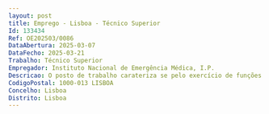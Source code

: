 ```yaml
--- 
layout: post
title: Emprego - Lisboa - Técnico Superior
Id: 133434
Ref: OE202503/0086
DataAbertura: 2025-03-07
DataFecho: 2025-03-21
Trabalho: Técnico Superior
Empregador: Instituto Nacional de Emergência Médica, I.P.
Descricao: O posto de trabalho carateriza se pelo exercício de funções de Técnico Superior no âmbito das matérias da competência âmbito das matérias da competência do Departamento de Gestão Financeira, constantes no artigo 9.º dos Estatutos do Instituto Nacional de Emergência Médica, I.P. aprovadas pela Portaria n.º 139 2024 1, de 4 de abril, salientam se as seguintes •	Proceder à classificação e registo de cabimentos e compromissos  •	Elaborar propostas de alterações orçamentais devidamente fundamentadas  •	Proceder ao reporte da execução orçamental junto da Direção Geral do Orçamento  •	Apoiar a gestão orçamental na elaboração e acompanhamento dos orçamentos anuais  •	Proceder ao registo, controlo e monitorização de dados no sistema de informação financeira  •	Proceder à análise de dados orçamentais extraídos do sistema de informação financeira que permita a apresentação superior de informações de apoio à gestão  •	Elaborar informações, relatórios e documentos de prestação de contas periódicos  •	Colaborar no fecho mensal de contas e elaborar reportes mensais  •	Realizar o tratamento de obrigações fiscais  •	Analisar contas correntes  •	Processar a contabilidade clientes, contribuintes, fornecedores, assegurando a validação de faturas, sua contabilização e preparação de autorizações de pagamento  •	Efetuar diligências com vista a solucionar pendências na área da gestão de fornecedores  •	Colaborar na prestação de informações para auditores internos ou externos  •	Acompanhar o ciclo de vida dos projetos internacionais •	Apoiar a realização de candidaturas no âmbito de projetos financiados •	Apoiar o apuramento de pedidos de pagamento no âmbito de projetos financiados  •	Realizar de registos no sistema de informação relacionados com a execução de projetos financiados  •	Elaborar reportes internos ou externos relacionados com projetos financiados •	Realizar de outras tarefas relacionadas com a gestão, acompanhamento, execução e controlo de projetos financiados •	Desenvolver outras tarefas de apoio geral aos serviços financeiros e de contabilidade, bem como como apoiar a equipa dirigente.
CodigoPostal: 1000-013 LISBOA
Concelho: Lisboa
Distrito: Lisboa
--- 
```

